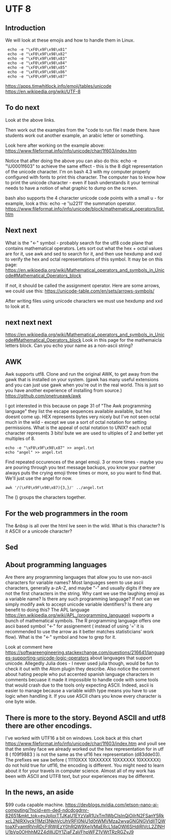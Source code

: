 # UTF 8

## Introduction

We will look at these emojis and how to handle them in Linux.

```
 echo -e "\xF0\x9F\x98\x81"
 echo -e "\xF0\x9F\x98\x82"
 echo -e "\xF0\x9F\x98\x83"
 echo -e "\xF0\x9F\x98\x84"
 echo -e "\xF0\x9F\x98\x85"
 echo -e "\xF0\x9F\x98\x86"
 echo -e "\xF0\x9F\x98\x87"
```

https://apps.timwhitlock.info/emoji/tables/unicode
https://en.wikipedia.org/wiki/UTF-8

## To do next

Look at the above links.

Then work out the examples from the "code to run file I made there. have students work out another example, an arabic letter or something.

Look here after working on the example above:
https://www.fileformat.info/info/unicode/char/1f603/index.htm

Notice that after doing the above you can also do this:
echo -e "\U0001f603"
to achieve the same effect - this is the 8 digit representation of the unicode character. I'm on bash 4.3 with my computer properly configured with fonts to print this character. The computer has to know how to print the unicode character - even if bash understands it your terminal needs to have a notion of what graphic to dump on the screen.

bash also supports the 4 character unicode code points with a small u - for example, look a this:
echo -e '\u2211'
the summation operator.
https://www.fileformat.info/info/unicode/block/mathematical_operators/list.htm


## Next next
What is the "<-" symbol - probably search for the utf8 code plane that contains mathematical operators. Lets sort out what the hex + octal values are for it, use awk and sed to search for it, and then use hexdump and xxd to verify the hex and octal representations of this symbol. It may be on this page:
https://en.wikipedia.org/wiki/Mathematical_operators_and_symbols_in_Unicode#Mathematical_Operators_block

If not, it should be called the assignment operator. Here are some arrows, we could use this:
https://unicode-table.com/en/sets/arrows-symbols/


After writing files using unicode characters we must use  hexdump and xxd to look at it.

## next next next
https://en.wikipedia.org/wiki/Mathematical_operators_and_symbols_in_Unicode#Mathematical_Operators_block
Look in this page for the mathemaicla letters block. Can you echo your name as a non-ascii string?

## AWK

Awk supports utf8. Clone and run the original AWK, to get away from the gawk that is installed on your system.
(gawk has many useful extensions and you can just use gawk when you're out in the real world. This is just so you have another experience
of installing from source.)
https://github.com/onetrueawk/awk

I got interested in this because on page 31 of "The Awk programming language" they list the escape sequences available available, but hex doesnt come up. HEX represents bytes very nicely but I've not seen octal much in the wild - except we use a sort of octal notation 
for setting permissions. What is the appeal of octal notation to UNIX? each octal character represents 3 bits! bute we are used to ultiples of 2 and better yet multiples of 8.


``` 
echo -e "\xF0\x9F\x98\x87" >> angel.txt
echo "angel" >> angel.txt
```

Find repeated occurences of the angel emoji. 3 or more times - maybe you are pouring through you text message backups, you know your partner
always puts the crying emoji three times or more, so you want to find that. We'll just use the angel for now.

```
awk '/(\xF0\x9F\x98\x87){3,}/' ../angel.txt 
```

The () groups the characters together.

## For the web programmers in the room
The &nbsp is all over the html Ive seen in the wild. What is this character? Is it ASCII or a unicode character? 

## Sed

## About programming languages

Are there any programming languages that allow you to use non-ascii characters for variable names? Most languages seem to use ascii characters, generally a-zA-Z, and maybe "-" and usually digits if they are not the first characters in the string. Why cant
we use the laughing emoji as a variable name? Is there any such programming language? If not can we simply modify awk to accept unicode variable identifiers? Is there any benefit to doing this? The APL language https://en.wikipedia.org/wiki/APL_(programming_language) supports a bunch of mathematical symbols. The R programming language offers one ascii based symbol "<-" for assignement ( instead of using '=' it is recommended to use the arrow as it better matches statisticians' work flow). What is the "<-" symbol and how to grep for it.

Look at comment here https://softwareengineering.stackexchange.com/questions/216641/languages-supporting-unicode-logic-operators about languages that support unicode. Allegedly Julia does - I never used julia though, would be fun to check it out with the Atom plugin they describe. Also notice the comment about hating people who put accented spanish language characters in comments becuase it made it impossible to handle code with some tools that would crash due to the tools only expecting ASCII. Indeed, ascii is easier to manage because a variable width type means you have to use logic when handling it. If you use ASCII chars you know every character is one byte wide. 

## There is more to the story. Beyond ASCII and utf8 there are other encodings.
I've worked with UTF16 a bit on windows. Look back at this chart https://www.fileformat.info/info/unicode/char/1f603/index.htm and youll see that the smiley face we already worked out the hex representation for in utf 8 ( f09f9883 ) is not the same as the uf16 hex representation (d83dde03). The prefixes we saw before ( 11110XXX 10XXXXXX 10XXXXXX 10XXXXXX) do not hold true for utf16, the encoding is different. You might need to learn about it for your travels in computer science. Almost all of my work has been with ASCII and UTF8 text, but your experiences may be different.

## In the news, an aside
$99 cuda capable machine.
https://devblogs.nvidia.com/jetson-nano-ai-computing/?ncid=em-ded-ndcdcgdrnr-82651&mkt_tok=eyJpIjoiTTJKaU1EYzVaR1UxTm1WbCIsInQiOiIrN2FSanY5RkxcL2NIRXIyck11MzI3NkhVcUhVRFl0NjU1d0tWMVMza2wyaGNGNGVldllTQWtoaXFvamtRVnRDcFlRWjEzY0hRQW9XejVMaERcL1daOWl6SHdiRlVcL2ZINHU1bVp0OHhhM2Z4dWJDY1ZjaFZaVFhpWFZ1VWtTRzRGZyJ9
